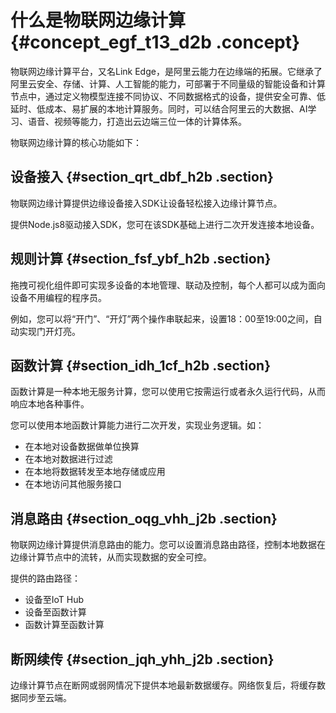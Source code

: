 # 什么是物联网边缘计算 {#concept_egf_t13_d2b .concept}

物联网边缘计算平台，又名Link Edge，是阿里云能力在边缘端的拓展。它继承了阿里云安全、存储、计算、人工智能的能力，可部署于不同量级的智能设备和计算节点中，通过定义物模型连接不同协议、不同数据格式的设备，提供安全可靠、低延时、低成本、易扩展的本地计算服务。同时，可以结合阿里云的大数据、AI学习、语音、视频等能力，打造出云边端三位一体的计算体系。

物联网边缘计算的核心功能如下：

## 设备接入 {#section_qrt_dbf_h2b .section}

物联网边缘计算提供边缘设备接入SDK让设备轻松接入边缘计算节点。

提供Node.js8驱动接入SDK，您可在该SDK基础上进行二次开发连接本地设备。

## 规则计算 {#section_fsf_ybf_h2b .section}

拖拽可视化组件即可实现多设备的本地管理、联动及控制，每个人都可以成为面向设备不用编程的程序员。

例如，您可以将“开门”、“开灯”两个操作串联起来，设置18：00至19:00之间，自动实现门开灯亮。

## 函数计算 {#section_idh_1cf_h2b .section}

函数计算是一种本地无服务计算，您可以使用它按需运行或者永久运行代码，从而响应本地各种事件。

您可以使用本地函数计算能力进行二次开发，实现业务逻辑。如：

-   在本地对设备数据做单位换算
-   在本地对数据进行过滤
-   在本地将数据转发至本地存储或应用
-   在本地访问其他服务接口

## 消息路由 {#section_oqg_vhh_j2b .section}

物联网边缘计算提供消息路由的能力。您可以设置消息路由路径，控制本地数据在边缘计算节点中的流转，从而实现数据的安全可控。

提供的路由路径：

-   设备至IoT Hub
-   设备至函数计算
-   函数计算至函数计算

## 断网续传 {#section_jqh_yhh_j2b .section}

边缘计算节点在断网或弱网情况下提供本地最新数据缓存。网络恢复后，将缓存数据同步至云端。

